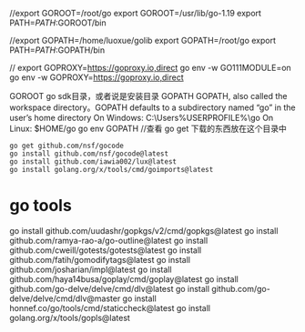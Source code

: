 //export GOROOT=/root/go
export GOROOT=/usr/lib/go-1.19
export PATH=$PATH:$GOROOT/bin

//export GOPATH=/home/luoxue/golib
export GOPATH=/root/go
export PATH=$PATH:$GOPATH/bin

// export GOPROXY=https://goproxy.io,direct
go env -w GO111MODULE=on
go env -w GOPROXY=https://goproxy.io,direct


GOROOT  go sdk目录，或者说是安装目录
GOPATH  GOPATH, also called the workspace directory。GOPATH defaults to a subdirectory named “go” in the user’s home directory
    On Windows: C:\Users\%USERPROFILE%\go
    On Linux: $HOME/go
    go env GOPATH //查看
    go get 下载的东西放在这个目录中

    go get github.com/nsf/gocode
    go install github.com/nsf/gocode@latest
    go install github.com/iawia002/lux@latest
    go install golang.org/x/tools/cmd/goimports@latest



# go tools
go install github.com/uudashr/gopkgs/v2/cmd/gopkgs@latest
go install github.com/ramya-rao-a/go-outline@latest
go install github.com/cweill/gotests/gotests@latest
go install github.com/fatih/gomodifytags@latest
go install github.com/josharian/impl@latest
go install github.com/haya14busa/goplay/cmd/goplay@latest
go install github.com/go-delve/delve/cmd/dlv@latest
go install github.com/go-delve/delve/cmd/dlv@master
go install honnef.co/go/tools/cmd/staticcheck@latest
go install golang.org/x/tools/gopls@latest